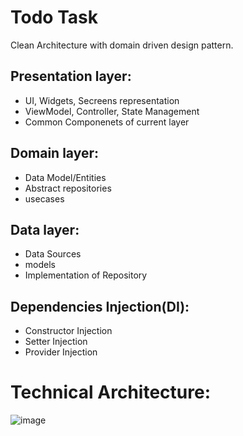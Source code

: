 # Todo Task

Clean Architecture with domain driven design pattern.

## Presentation layer:

- UI, Widgets, Secreens representation
- ViewModel, Controller, State Management 
- Common Componenets of current layer

## Domain layer:

- Data Model/Entities 
- Abstract repositories 
- usecases

## Data layer:

- Data Sources
- models
- Implementation of Repository

## Dependencies Injection(DI):

- Constructor Injection
- Setter Injection
- Provider Injection

# Technical Architecture:

![image]('docs/images/CleanArchitecture.jpg')